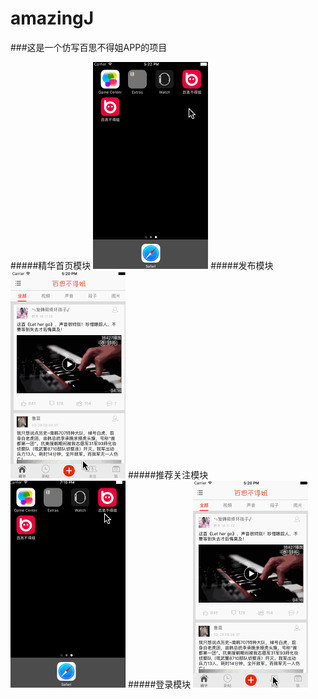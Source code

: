# amazingJ
###这是一个仿写百思不得姐APP的项目

#####精华首页模块
![image](https://github.com/hqzxbb/amazingJ/blob/master/image/home.gif)
#####发布模块
![image](https://github.com/hqzxbb/amazingJ/blob/master/image/publish.gif)
#####推荐关注模块
![image](https://github.com/hqzxbb/amazingJ/blob/master/image/recommend.gif)
#####登录模块
![image](https://github.com/hqzxbb/amazingJ/blob/master/image/friend.gif)
